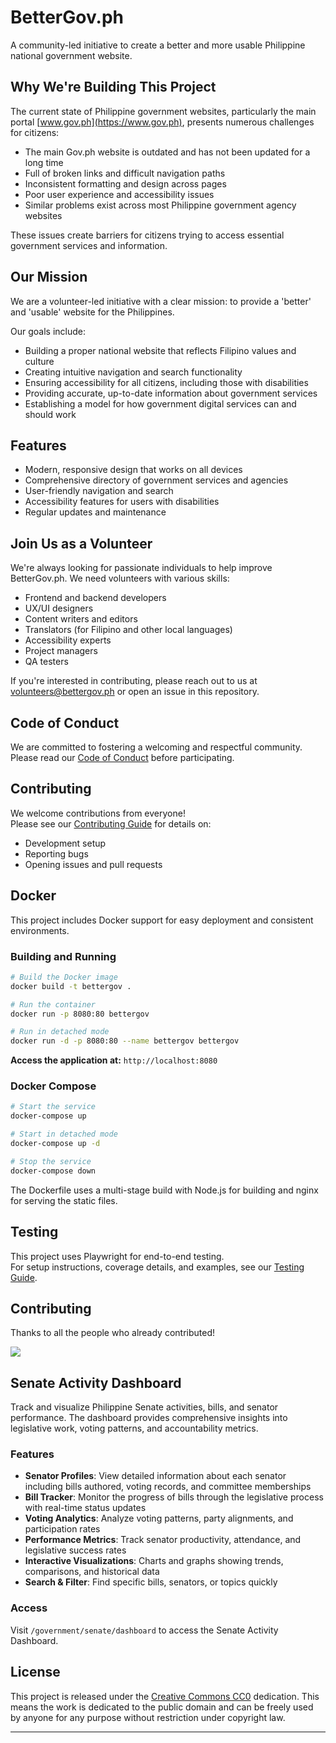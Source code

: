 # BetterGov.ph

A community-led initiative to create a better and more usable Philippine national government website.

## Why We're Building This Project

The current state of Philippine government websites, particularly the main portal [www.gov.ph](https://www.gov.ph), presents numerous challenges for citizens:

- The main Gov.ph website is outdated and has not been updated for a long time
- Full of broken links and difficult navigation paths
- Inconsistent formatting and design across pages
- Poor user experience and accessibility issues
- Similar problems exist across most Philippine government agency websites

These issues create barriers for citizens trying to access essential government services and information.

## Our Mission

We are a volunteer-led initiative with a clear mission: to provide a 'better' and 'usable' website for the Philippines.

Our goals include:

- Building a proper national website that reflects Filipino values and culture
- Creating intuitive navigation and search functionality
- Ensuring accessibility for all citizens, including those with disabilities
- Providing accurate, up-to-date information about government services
- Establishing a model for how government digital services can and should work

## Features

- Modern, responsive design that works on all devices
- Comprehensive directory of government services and agencies
- User-friendly navigation and search
- Accessibility features for users with disabilities
- Regular updates and maintenance

## Join Us as a Volunteer

We're always looking for passionate individuals to help improve BetterGov.ph. We need volunteers with various skills:

- Frontend and backend developers
- UX/UI designers
- Content writers and editors
- Translators (for Filipino and other local languages)
- Accessibility experts
- Project managers
- QA testers

If you're interested in contributing, please reach out to us at [volunteers@bettergov.ph](mailto:volunteers@bettergov.ph) or open an issue in this repository.

## Code of Conduct

We are committed to fostering a welcoming and respectful community.  
Please read our [Code of Conduct](./CODE_OF_CONDUCT.md) before participating.

## Contributing

We welcome contributions from everyone!  
Please see our [Contributing Guide](./CONTRIBUTING.md) for details on:

- Development setup
- Reporting bugs
- Opening issues and pull requests

## Docker

This project includes Docker support for easy deployment and consistent environments.

### Building and Running

```bash
# Build the Docker image
docker build -t bettergov .

# Run the container
docker run -p 8080:80 bettergov

# Run in detached mode
docker run -d -p 8080:80 --name bettergov bettergov
```

**Access the application at:** `http://localhost:8080`

### Docker Compose

```bash
# Start the service
docker-compose up

# Start in detached mode
docker-compose up -d

# Stop the service
docker-compose down
```

The Dockerfile uses a multi-stage build with Node.js for building and nginx for serving the static files.

## Testing

This project uses Playwright for end-to-end testing.  
For setup instructions, coverage details, and examples, see our [Testing Guide](./TESTING.md).

## Contributing

Thanks to all the people who already contributed!

<a href="https://github.com/bettergovph/bettergov/graphs/contributors">
    <img src="https://contributors-img.web.app/image?repo=bettergovph/bettergov&max=750&columns=20" />
</a>

## Senate Activity Dashboard

Track and visualize Philippine Senate activities, bills, and senator performance. The dashboard provides comprehensive insights into legislative work, voting patterns, and accountability metrics.

### Features

- **Senator Profiles**: View detailed information about each senator including bills authored, voting records, and committee memberships
- **Bill Tracker**: Monitor the progress of bills through the legislative process with real-time status updates
- **Voting Analytics**: Analyze voting patterns, party alignments, and participation rates
- **Performance Metrics**: Track senator productivity, attendance, and legislative success rates
- **Interactive Visualizations**: Charts and graphs showing trends, comparisons, and historical data
- **Search & Filter**: Find specific bills, senators, or topics quickly

### Access

Visit `/government/senate/dashboard` to access the Senate Activity Dashboard.

## License

This project is released under the [Creative Commons CC0](https://creativecommons.org/publicdomain/zero/1.0/) dedication. This means the work is dedicated to the public domain and can be freely used by anyone for any purpose without restriction under copyright law.

---
